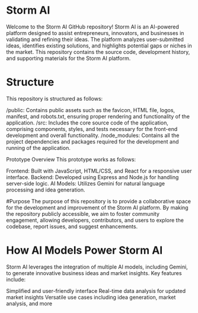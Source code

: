 
# Storm AI
Welcome to the Storm AI GitHub repository! Storm AI is an AI-powered platform designed to assist entrepreneurs, innovators, and businesses in validating and refining their ideas. The platform analyzes user-submitted ideas, identifies existing solutions, and highlights potential gaps or niches in the market. This repository contains the source code, development history, and supporting materials for the Storm AI platform.

# Structure
This repository is structured as follows:

/public: Contains public assets such as the favicon, HTML file, logos, manifest, and robots.txt, ensuring proper rendering and functionality of the application.
/src: Includes the core source code of the application, comprising components, styles, and tests necessary for the front-end development and overall functionality.
/node_modules: Contains all the project dependencies and packages required for the development and running of the application.

Prototype Overview
This prototype works as follows:

Frontend: Built with JavaScript, HTML/CSS, and React for a responsive user interface.
Backend: Developed using Express and Node.js for handling server-side logic.
AI Models: Utilizes Gemini for natural language processing and idea generation.

#Purpose
The purpose of this repository is to provide a collaborative space for the development and improvement of the Storm AI platform. By making the repository publicly accessible, we aim to foster community engagement, allowing developers, contributors, and users to explore the codebase, report issues, and suggest enhancements.

# How AI Models Power Storm AI
Storm AI leverages the integration of multiple AI models, including Gemini, to generate innovative business ideas and market insights. Key features include:

Simplified and user-friendly interface
Real-time data analysis for updated market insights
Versatile use cases including idea generation, market analysis, and more
